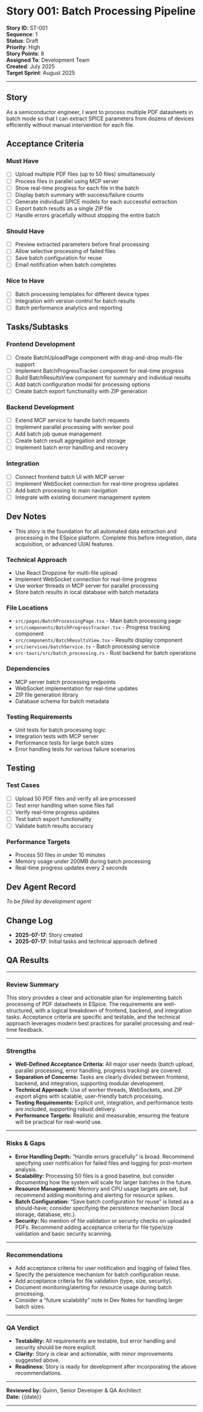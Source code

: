 # Story 001: Batch Processing Pipeline

**Story ID**: ST-001  
**Sequence**: 1  
**Status**: Draft  
**Priority**: High  
**Story Points**: 8  
**Assigned To**: Development Team  
**Created**: July 2025  
**Target Sprint**: August 2025  

---

## Story

As a semiconductor engineer, I want to process multiple PDF datasheets in batch mode so that I can extract SPICE parameters from dozens of devices efficiently without manual intervention for each file.

## Acceptance Criteria

### Must Have
- [ ] Upload multiple PDF files (up to 50 files) simultaneously
- [ ] Process files in parallel using MCP server
- [ ] Show real-time progress for each file in the batch
- [ ] Display batch summary with success/failure counts
- [ ] Generate individual SPICE models for each successful extraction
- [ ] Export batch results as a single ZIP file
- [ ] Handle errors gracefully without stopping the entire batch

### Should Have
- [ ] Preview extracted parameters before final processing
- [ ] Allow selective processing of failed files
- [ ] Save batch configuration for reuse
- [ ] Email notification when batch completes

### Nice to Have
- [ ] Batch processing templates for different device types
- [ ] Integration with version control for batch results
- [ ] Batch performance analytics and reporting

## Tasks/Subtasks

### Frontend Development
- [ ] Create BatchUploadPage component with drag-and-drop multi-file support
- [ ] Implement BatchProgressTracker component for real-time progress
- [ ] Build BatchResultsView component for summary and individual results
- [ ] Add batch configuration modal for processing options
- [ ] Create batch export functionality with ZIP generation

### Backend Development
- [ ] Extend MCP service to handle batch requests
- [ ] Implement parallel processing with worker pool
- [ ] Add batch job queue management
- [ ] Create batch result aggregation and storage
- [ ] Implement batch error handling and recovery

### Integration
- [ ] Connect frontend batch UI with MCP server
- [ ] Implement WebSocket connection for real-time progress updates
- [ ] Add batch processing to main navigation
- [ ] Integrate with existing document management system

## Dev Notes

- This story is the foundation for all automated data extraction and processing in the ESpice platform. Complete this before integration, data acquisition, or advanced UI/AI features.

### Technical Approach
- Use React Dropzone for multi-file upload
- Implement WebSocket connection for real-time progress
- Use worker threads in MCP server for parallel processing
- Store batch results in local database with batch metadata

### File Locations
- `src/pages/BatchProcessingPage.tsx` - Main batch processing page
- `src/components/BatchProgressTracker.tsx` - Progress tracking component
- `src/components/BatchResultsView.tsx` - Results display component
- `src/services/batchService.ts` - Batch processing service
- `src-tauri/src/batch_processing.rs` - Rust backend for batch operations

### Dependencies
- MCP server batch processing endpoints
- WebSocket implementation for real-time updates
- ZIP file generation library
- Database schema for batch metadata

### Testing Requirements
- Unit tests for batch processing logic
- Integration tests with MCP server
- Performance tests for large batch sizes
- Error handling tests for various failure scenarios

## Testing

### Test Cases
- [ ] Upload 50 PDF files and verify all are processed
- [ ] Test error handling when some files fail
- [ ] Verify real-time progress updates
- [ ] Test batch export functionality
- [ ] Validate batch results accuracy

### Performance Targets
- Process 50 files in under 10 minutes
- Memory usage under 200MB during batch processing
- Real-time progress updates every 2 seconds

## Dev Agent Record

*To be filled by development agent*

## Change Log

- **2025-07-17**: Story created
- **2025-07-17**: Initial tasks and technical approach defined

## QA Results

---

### Review Summary
This story provides a clear and actionable plan for implementing batch processing of PDF datasheets in ESpice. The requirements are well-structured, with a logical breakdown of frontend, backend, and integration tasks. Acceptance criteria are specific and testable, and the technical approach leverages modern best practices for parallel processing and real-time feedback.

---

### Strengths
- **Well-Defined Acceptance Criteria:** All major user needs (batch upload, parallel processing, error handling, progress tracking) are covered.
- **Separation of Concerns:** Tasks are clearly divided between frontend, backend, and integration, supporting modular development.
- **Technical Approach:** Use of worker threads, WebSockets, and ZIP export aligns with scalable, user-friendly batch processing.
- **Testing Requirements:** Explicit unit, integration, and performance tests are included, supporting robust delivery.
- **Performance Targets:** Realistic and measurable, ensuring the feature will be practical for real-world use.

---

### Risks & Gaps
- **Error Handling Depth:** “Handle errors gracefully” is broad. Recommend specifying user notification for failed files and logging for post-mortem analysis.
- **Scalability:** Processing 50 files is a good baseline, but consider documenting how the system will scale for larger batches in the future.
- **Resource Management:** Memory and CPU usage targets are set, but recommend adding monitoring and alerting for resource spikes.
- **Batch Configuration:** “Save batch configuration for reuse” is listed as a should-have; consider specifying the persistence mechanism (local storage, database, etc.).
- **Security:** No mention of file validation or security checks on uploaded PDFs. Recommend adding acceptance criteria for file type/size validation and basic security scanning.

---

### Recommendations
- Add acceptance criteria for user notification and logging of failed files.
- Specify the persistence mechanism for batch configuration reuse.
- Add acceptance criteria for file validation (type, size, security).
- Document monitoring/alerting for resource usage during batch processing.
- Consider a “future scalability” note in Dev Notes for handling larger batch sizes.

---

### QA Verdict
- **Testability:** All requirements are testable, but error handling and security should be more explicit.
- **Clarity:** Story is clear and actionable, with minor improvements suggested above.
- **Readiness:** Story is ready for development after incorporating the above recommendations.

---

**Reviewed by:** Quinn, Senior Developer & QA Architect  
**Date:** {{date}}

--- 
